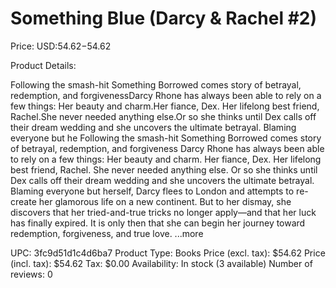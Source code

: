 # Something Blue (Darcy & Rachel #2)

Price: USD:$54.62-$54.62

Product Details:

Following the smash-hit Something Borrowed comes story of betrayal, redemption, and forgivenessDarcy Rhone has always been able to rely on a few things: Her beauty and charm.Her fiance, Dex. Her lifelong best friend, Rachel.She never needed anything else.Or so she thinks until Dex calls off their dream wedding and she uncovers the ultimate betrayal. Blaming everyone but he Following the smash-hit Something Borrowed comes story of betrayal, redemption, and forgiveness Darcy Rhone has always been able to rely on a few things: Her beauty and charm. Her fiance, Dex. Her lifelong best friend, Rachel. She never needed anything else. Or so she thinks until Dex calls off their dream wedding and she uncovers the ultimate betrayal. Blaming everyone but herself, Darcy flees to London and attempts to re-create her glamorous life on a new continent. But to her dismay, she discovers that her tried-and-true tricks no longer apply—and that her luck has finally expired. It is only then that she can begin her journey toward redemption, forgiveness, and true love. ...more

UPC: 3fc9d51d1c4d6ba7
Product Type: Books
Price (excl. tax): $54.62
Price (incl. tax): $54.62
Tax: $0.00
Availability: In stock (3 available)
Number of reviews: 0